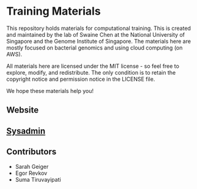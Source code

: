# Training Materials

This repository holds materials for computational training. This is created and maintained by the lab of Swaine Chen at the National University of Singapore and the Genome Institute of Singapore. The materials here are mostly focused on bacterial genomics and using cloud computing (on AWS).

All materials here are licensed under the MIT license - so feel free to explore, modify, and redistribute. The only condition is to retain the copyright notice and permission notice in the LICENSE file.

We hope these materials help you!

## Website

## [Sysadmin](sysadmin)

## Contributors
* Sarah Geiger
* Egor Revkov
* Suma Tiruvayipati
